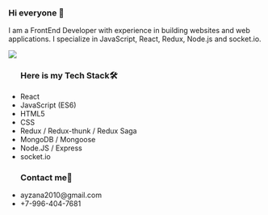 ### Hi everyone 👋
I am a FrontEnd Developer with experience in building websites and web applications. I specialize in JavaScript, React, Redux, Node.js and socket.io. 

<img src="https://github-readme-stats.vercel.app/api?username=aizana1&&show_icons=true&title_color=ffffff&icon_color=bb2acf&text_color=daf7dc&bg_color=151515">

<ul><h3>Here is my Tech Stack🛠</h3>
 <li>React</li>
 <li>JavaScript (ES6)</li>
 <li>HTML5</li>
<li>CSS</li>
<li>Redux / Redux-thunk / Redux Saga</li>
<li>MongoDB / Mongoose</li>
<li>Node.JS / Express</li>
 <li>socket.io</li>
  </ul>
<ul><h3>Contact me📨</h3>
  <li>ayzana2010@gmail.com </li>
  <li>+7-996-404-7681</li>
    </ul>
